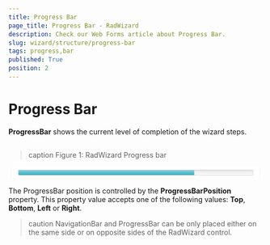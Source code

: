 ```yaml
---
title: Progress Bar
page_title: Progress Bar - RadWizard
description: Check our Web Forms article about Progress Bar.
slug: wizard/structure/progress-bar
tags: progress,bar
published: True
position: 2
---
```


# Progress Bar



**ProgressBar** shows the current level of completion of the wizard steps.

## 
>caption Figure 1: RadWizard Progress bar

![wizard-progress-bar](images/wizard-progress-bar.png)

The ProgressBar position is controlled by the **ProgressBarPosition** property. This property value accepts one of the following values: **Top**, **Bottom**, **Left** or **Right**.

>caution NavigationBar and ProgressBar can be only placed either on the same side or on opposite sides of the RadWizard control.
>

